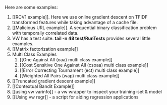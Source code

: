 Here are some examples:

<ol>
<li>[[RCV1 example]].  Here we use online gradient descent on TFIDF transformed features while taking advantage of a cache file.</li>
<li>[[Malicious URL example]].  A sequential binary classification problem with temporally correlated data.</li>
<li>VW has a test suite.  <strong>tail -n 48 test/RunTests</strong> provides several little examples.</li>
<li>[[Matrix factorization example]]</li>
<li>Multi Class Examples<ol>
<li>[[One Against All (oaa) multi class example]]</li>
<li>[[Cost Sensitive One Against All (csoaa) multi class example]]</li>
<li>[[Error Correcting Tournament (ect) multi class example]]</li>
<li>[[Weighted All Pairs (wap) multi class example]]</li>
</ol>
<li>[[Truncated gradient descent example]]</li>
<li>[[Contextual Bandit Example]]</li>
<li>[[using vw varinfo]] - a vw wrapper to inspect your training-set & model</li>
<li>[[Using vw regr]] - a script for aiding regression applications</li>
</ol>
